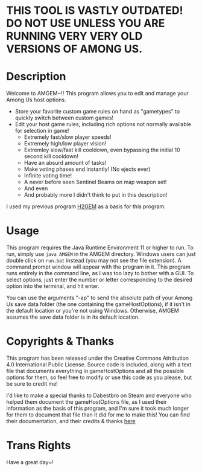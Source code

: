 # THIS TOOL IS VASTLY OUTDATED! DO NOT USE UNLESS YOU ARE RUNNING VERY VERY OLD VERSIONS OF AMONG US.








Description
===========

Welcome to AMGEM~!! This program allows you to edit and manage your Among Us host options.

 - Store your favorite custom game rules on hand as "gametypes" to quickly switch between custom games!
 - Edit your host game rules, including rich options not normally available for selection in game!
   - Extremely fast/slow player speeds!
   - Extremely high/low player vision!
   - Extremley slow/fast kill cooldown, even bypassing the initial 10 second kill cooldown!
   - Have an absurd amount of tasks!
   - Make voting phases end instantly! (No ejects ever)
   - Infinite voting time!
   - A never before seen Sentinel Beams on map weapon set!
   - And even 
   - And probably more I didn't think to put in this description!

I used my previous program [H2GEM](https://github.com/bigger0gamer/H2GEM) as a basis for this program.

Usage
=====

This program requires the Java Runtime Environment 11 or higher to run. To run, simply use `java AMGEM` in the AMGEM directory. Windows users can just double click on `run.bat` instead (you may not see the file extension). A command prompt window will appear with the program in it. This program runs entirely in the command line, as I was too lazy to bother with a GUI. To select options, just enter the number or letter corresponding to the desired option into the terminal, and hit enter. 

You can use the arguments "-ap" to send the absolute path of your Among Us save data folder (the one containing the gameHostOptions), if it isn't in the default location or you're not using Windows. Otherwise, AMGEM assumes the save data folder is in its default location. 


Copyrights & Thanks
===================

This program has been released under the Creative Commons Attribution 4.0 International Public License. Source code is included, along with a text file that documents everything in gameHostOptions and all the possible options for them, so feel free to modify or use this code as you please, but be sure to credit me! 

I'd like to make a special thanks to Dabestbro on Steam and everyone who helped them document the gameHostOptions file, as I used their information as the basis of this program, and I'm sure it took much longer for them to document that file than it did for me to make this! You can find their documentation, and their credits & thanks [here](https://steamcommunity.com/sharedfiles/filedetails/?id=2248906495)


Trans Rights
============

Have a great day~!
